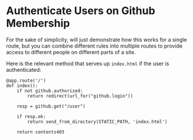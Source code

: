 # Authenticate Users on Github Membership

For the sake of simplicity, will just demonstrate how this 
works for a single route, but you can combine different 
rules into multiple routes to provide access to different
people on different parts of a site.

Here is the relevant method that serves up `index.html` 
if the user is authenticated:

```
@app.route('/')
def index():
    if not github.authorized:
        return redirect(url_for("github.login"))

    resp = github.get("/user")

    if resp.ok:
        return send_from_directory(STATIC_PATH, 'index.html')

    return contents403
```


